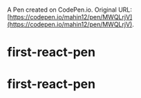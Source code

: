 # 

A Pen created on CodePen.io. Original URL: [https://codepen.io/mahin12/pen/MWQLrjV](https://codepen.io/mahin12/pen/MWQLrjV).

# first-react-pen
# first-react-pen
